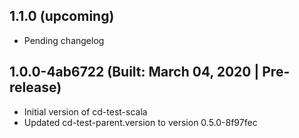 ## 1.1.0 (upcoming)

* Pending changelog

## 1.0.0-4ab6722 (Built: March 04, 2020 | Pre-release)

* Initial version of cd-test-scala
* Updated cd-test-parent.version to version 0.5.0-8f97fec

